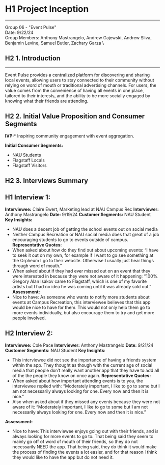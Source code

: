 # H1 Project Inception
---
Group 06 - "Event Pulse" \
Date: 9/22/24 \
Group Members: Anthony Mastrangelo, Andrew Gajewski, Andrew Sliva, Benjamin Levine, Samuel Butler, Zachary Garza \ 

## H2 1. Introduction
---
Event Pulse provides a centralized platform for discovering and sharing local events, allowing users to stay connected to their community without relying on word of mouth or traditional advertising channels. For users, the value comes from the convenience of having all events in one place, tailored to their interests, and the ability to be more socially engaged by knowing what their friends are attending.  

## H2 2. Initial Value Proposition and Consumer Segments

**IVP:***
Inspiring community engagement with event aggregation.

**Initial Consumer Segments:**
- NAU Students
- Flagstaff Locals
- Flagstaff Visitors

## H2 3. Interviews Summary

## H1 Interview 1:
**Interviewee:** Claire Ewert, Marketing lead at NAU Campus Rec
**Interviewer:** Anthony Mastrangelo
**Date:** 9/19/24
**Customer Segments:** NAU Student
**Key Insights:**
- NAU does a decent job of getting the school events out on social media
- Neither Campus Recreation or NAU social media does that great of a job encouraging students to go to events outside of campus.
**Representative Quotes:**
- When asked about how do they find out about upcoming events: “I have to seek it out on my own, for example if I want to go see something at the Orpheum I go to their website. Otherwise I usually just hear things through word of mouth.”
- When asked about if they had ever missed out on an event that they were interested in because they were not aware of it happening: “100%. Gregory Alan Isakov came to Flagstaff, which is one of my favorite artists but I had no idea he was coming until it was already sold out.”
**Assessment:**
- Nice to have: As someone who wants to notify more students about events at Campus Recreation, this interviewee believes that this app would be nice to have for them. This would not only help them go to more events individually, but also encourage them to try and get more people involved.

## H2 Interview 2:
**Interviewee:** Cole Pace
**Interviewer:** Anthony Mastrangelo
**Date:** 9/21/24
**Customer Segments:** NAU Student
**Key Insights:**
- This interviewee did not see the importance of having a friends system within the app. They thought as though with the current age of social media that people don’t really want another app that they have to add all of the the people they know on once again.
**Representative Quotes:**
- When asked about how important attending events is to you, the interviewee replied with: “Moderately important, I like to go to some but I am not necessarily always looking for one. Every now and then it is nice.”
- Also when asked about if they missed any events because they were not aware of it: “Moderately important, I like to go to some but I am not necessarily always looking for one. Every now and then it is nice.”

**Assessment:**
- Nice to have: This interviewee enjoys going out with their friends, and is always looking for more events to go to. That being said they seem to mainly go off of word of mouth of their friends, so they do not necessarily NEED the app. That being said, they do think it would make the process of finding the events a lot easier, and for that reason I think they would like to have the app but do not need it.

